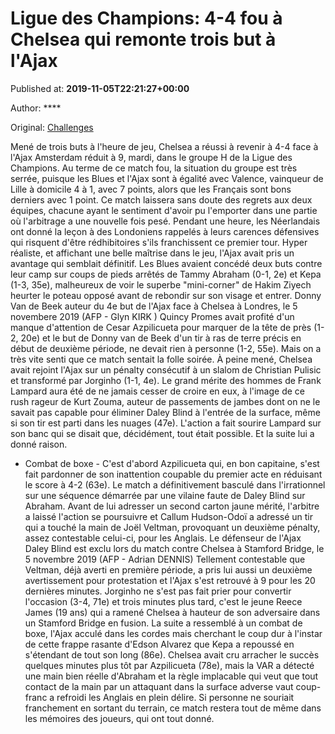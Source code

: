 
# Ligue des Champions: 4-4 fou à Chelsea qui remonte trois but à l'Ajax

Published at: **2019-11-05T22:21:27+00:00**

Author: ****

Original: [Challenges](https://www.challenges.fr/sport/ligue-des-champions-4-4-fou-a-chelsea-qui-remonte-trois-but-a-l-ajax_683320)

Mené de trois buts à l'heure de jeu, Chelsea a réussi à revenir à 4-4 face à l'Ajax Amsterdam réduit à 9, mardi, dans le groupe H de la Ligue des Champions.
Au terme de ce match fou, la situation du groupe est très serrée, puisque les Blues et l'Ajax sont à égalité avec Valence, vainqueur de Lille à domicile 4 à 1, avec 7 points, alors que les Français sont bons derniers avec 1 point.
Ce match laissera sans doute des regrets aux deux équipes, chacune ayant le sentiment d'avoir pu l'emporter dans une partie où l'arbitrage a une nouvelle fois pesé.
Pendant une heure, les Néerlandais ont donné la leçon à des Londoniens rappelés à leurs carences défensives qui risquent d'être rédhibitoires s'ils franchissent ce premier tour.
Hyper réaliste, et affichant une belle maîtrise dans le jeu, l'Ajax avait pris un avantage qui semblait définitif.
Les Blues avaient concédé deux buts contre leur camp sur coups de pieds arrêtés de Tammy Abraham (0-1, 2e) et Kepa (1-3, 35e), malheureux de voir le superbe "mini-corner" de Hakim Ziyech heurter le poteau opposé avant de rebondir sur son visage et entrer.
Donny Van de Beek auteur du 4e but de l'Ajax face à Chelsea à Londres, le 5 novembere 2019 (AFP - Glyn KIRK )
Quincy Promes avait profité d'un manque d'attention de Cesar Azpilicueta pour marquer de la tête de près (1-2, 20e) et le but de Donny van de Beek d'un tir à ras de terre précis en début de deuxième période, ne devait rien à personne (1-2, 55e).
Mais on a très vite senti que ce match sentait la folle soirée.
À peine mené, Chelsea avait rejoint l'Ajax sur un pénalty consécutif à un slalom de Christian Pulisic et transformé par Jorginho (1-1, 4e).
Le grand mérite des hommes de Frank Lampard aura été de ne jamais cesser de croire en eux, à l'image de ce rush rageur de Kurt Zouma, auteur de passements de jambes dont on ne le savait pas capable pour éliminer Daley Blind à l'entrée de la surface, même si son tir est parti dans les nuages (47e).
L'action a fait sourire Lampard sur son banc qui se disait que, décidément, tout était possible. Et la suite lui a donné raison.
- Combat de boxe -
C'est d'abord Azpilicueta qui, en bon capitaine, s'est fait pardonner de son inattention coupable du premier acte en réduisant le score à 4-2 (63e).
Le match a définitivement basculé dans l'irrationnel sur une séquence démarrée par une vilaine faute de Daley Blind sur Abraham.
Avant de lui adresser un second carton jaune mérité, l'arbitre a laissé l'action se poursuivre et Callum Hudson-Odoï a adressé un tir qui a touché la main de Joël Veltman, provoquant un deuxième pénalty, assez contestable celui-ci, pour les Anglais.
Le défenseur de l'Ajax Daley Blind est exclu lors du match contre Chelsea à Stamford Bridge, le 5 novembre 2019 (AFP - Adrian DENNIS)
Tellement contestable que Veltman, déjà averti en première période, a pris lui aussi un deuxième avertissement pour protestation et l'Ajax s'est retrouvé à 9 pour les 20 dernières minutes.
Jorginho ne s'est pas fait prier pour convertir l'occasion (3-4, 71e) et trois minutes plus tard, c'est le jeune Reece James (19 ans) qui a ramené Chelsea à hauteur de son adversaire dans un Stamford Bridge en fusion.
La suite a ressemblé à un combat de boxe, l'Ajax acculé dans les cordes mais cherchant le coup dur à l'instar de cette frappe rasante d'Edson Alvarez que Kepa a repoussé en s'étendant de tout son long (86e).
Chelsea avait cru arracher le succès quelques minutes plus tôt par Azpilicueta (78e), mais la VAR a détecté une main bien réelle d'Abraham et la règle implacable qui veut que tout contact de la main par un attaquant dans la surface adverse vaut coup-franc a refroidi les Anglais en plein délire.
Si personne ne souriait franchement en sortant du terrain, ce match restera tout de même dans les mémoires des joueurs, qui ont tout donné.

